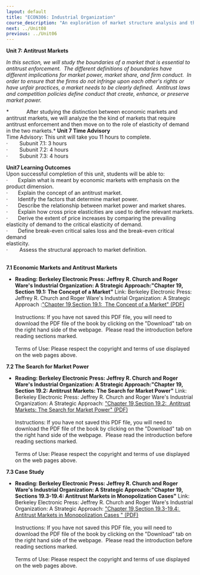 ```yaml
---
layout: default
title: "ECON306: Industrial Organization"
course_description: "An exploration of market structure analysis and the strategic behaviors of competing firms in different market settings with equal emphasis on theory and empirical studies. Topics include strategies of competitive and cooperative behaviors, firm decisions in regulated environments and the likely effects of deregulation, and a game-theoretic approach."
next: ../Unit08
previous: ../Unit06
---
```

**Unit 7: Antitrust Markets** <span id="7"></span> 

*In this section, we will study the boundaries of a market that is
essential to antitrust enforcement.  The different definitions of
boundaries have different implications for market power, market share,
and firm conduct.  In order to ensure that the firms do not infringe
upon each other's rights or have unfair practices, a market needs to be
clearly defined.  Antitrust laws and competition policies define conduct
that create, enhance, or preserve market power.*

*            After studying the distinction between economic markets and
antitrust markets, we will analyze the the kind of markets that require
antitrust enforcement and then move on to the role of elasticity of
demand  in the two markets.*
**Unit 7 Time Advisory**  
Time Advisory: This unit will take you 11 hours to complete.  
 ·        Subunit 7.1: 3 hours  
 ·        Subunit 7.2: 4 hours  
 ·        Subunit 7.3: 4 hours            

**Unit7 Learning Outcomes**  
Upon successful completion of this unit, students will be able to:  
 ·       Explain what is meant by economic markets with emphasis on the
product dimension.  
 ·       Explain the concept of an antitrust market.  
 ·       Identify the factors that determine market power.  
 ·       Describe the relationship between market power and market
shares.  
 ·       Explain how cross price elasticities are used to define
relevant markets.  
 ·       Derive the extent of price increases by comparing the
prevailing elasticity of demand to the critical elasticity of demand.  
 ·       Define break-even critical sales loss and the break-even
critical demand  
 elasticity.  
 ·        Assess the structural approach to market definition.  
  

**7.1 Economic Markets and Antitrust Markets** <span id="7.1"></span> 
-   **Reading: Berkeley Electronic Press: Jeffrey R. Church and Roger
    Ware's Industrial Organization: A Strategic Approach:"Chapter 19,
    Section 19.1: The Concept of a Market"**
    Link: Berkeley Electronic Press: Jeffrey R. Church and Roger Ware's
    Industrial Organization: A Strategic Approach :["Chapter 19,Section
    19.1:  The Concept of a
    Market"](http://works.bepress.com/jeffrey_church/23/)[ (PDF)](http://works.bepress.com/jeffrey_church/23/)  
        
     Instructions: If you have not saved this PDF file, you will need to
    download the PDF file of the book by clicking on the "Download" tab
    on the right hand side of the webpage.  Please read the introduction
    before reading sections marked.   
        
     Terms of Use: Please respect the copyright and terms of use
    displayed on the web pages above.

**7.2 The Search for Market Power** <span id="7.2"></span> 
-   **Reading: Berkeley Electronic Press: Jeffrey R. Church and Roger
    Ware's Industrial Organization: A Strategic Approach:"Chapter 19,
    Section 19.2: Antitrust Markets: The Search for Market Power"**
    Link: Berkeley Electronic Press: Jeffrey R. Church and Roger Ware's
    Industrial Organization: A Strategic Approach: ["Chapter 19,Section
    19.2:  Antitrust Markets: The Search for Market
    Power"](http://works.bepress.com/jeffrey_church/23/)[ (PDF)](http://works.bepress.com/jeffrey_church/23/)  
        
     Instructions: If you have not saved this PDF file, you will need to
    download the PDF file of the book by clicking on the "Download" tab
    on the right hand side of the webpage.  Please read the introduction
    before reading sections marked.   
        
     Terms of Use: Please respect the copyright and terms of use
    displayed on the web pages above.

**7.3 Case Study** <span id="7.3"></span> 
-   **Reading: Berkeley Electronic Press: Jeffrey R. Church and Roger
    Ware's Industrial Organization: A Strategic Approach:"Chapter 19,
    Sections 19.3-19.4: Antitrust Markets in Monopolization Cases"**
    Link: Berkeley Electronic Press: Jeffrey R. Church and Roger Ware's
    Industrial Organization: A Strategic Approach: ["Chapter 19,Section
    19.3-19.4:  Antitrust Markets in Monopolization Cases
    "](http://works.bepress.com/jeffrey_church/23/)[ (PDF)](http://works.bepress.com/jeffrey_church/23/)  
        
     Instructions: If you have not saved this PDF file, you will need to
    download the PDF file of the book by clicking on the "Download" tab
    on the right hand side of the webpage.  Please read the introduction
    before reading sections marked.   
        
     Terms of Use: Please respect the copyright and terms of use
    displayed on the web pages above.


